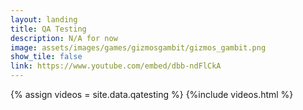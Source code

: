 ```yaml
---
layout: landing
title: QA Testing
description: N/A for now
image: assets/images/games/gizmosgambit/gizmos_gambit.png
show_tile: false
link: https://www.youtube.com/embed/dbb-ndFlCkA
---
```

{% assign videos = site.data.qatesting %}
{%include videos.html %}
